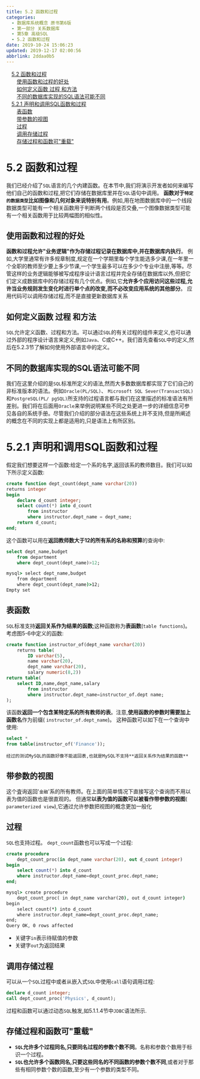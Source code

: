 ```yaml
---
title: 5.2 函数和过程
categories: 
  - 数据库系统概念 原书第6版
  - 第一部分 关系数据库
  - 第5章 高级SQL
  - 5.2 函数和过程
date: 2019-10-24 15:06:23
updated: 2019-12-17 02:00:56
abbrlink: 2ddaa0b5
---
```

<div id='my_toc'><a href="/ReadingNotes/2ddaa0b5/#5-2-函数和过程" class="header_1">5.2 函数和过程</a>&nbsp;<br><a href="/ReadingNotes/2ddaa0b5/#使用函数和过程的好处" class="header_2">使用函数和过程的好处</a>&nbsp;<br><a href="/ReadingNotes/2ddaa0b5/#如何定义函数-过程-和方法" class="header_2">如何定义函数 过程 和方法</a>&nbsp;<br><a href="/ReadingNotes/2ddaa0b5/#不同的数据库实现的SQL语法可能不同" class="header_2">不同的数据库实现的SQL语法可能不同</a>&nbsp;<br><a href="/ReadingNotes/2ddaa0b5/#5-2-1-声明和调用SQL函数和过程" class="header_1">5.2.1 声明和调用SQL函数和过程</a>&nbsp;<br><a href="/ReadingNotes/2ddaa0b5/#表函数" class="header_2">表函数</a>&nbsp;<br><a href="/ReadingNotes/2ddaa0b5/#带参数的视图" class="header_2">带参数的视图</a>&nbsp;<br><a href="/ReadingNotes/2ddaa0b5/#过程" class="header_2">过程</a>&nbsp;<br><a href="/ReadingNotes/2ddaa0b5/#调用存储过程" class="header_2">调用存储过程</a>&nbsp;<br><a href="/ReadingNotes/2ddaa0b5/#存储过程和函数可"重载"" class="header_2">存储过程和函数可"重载"</a>&nbsp;<br></div>
<style>.header_1{margin-left: 1em;}.header_2{margin-left: 2em;}.header_3{margin-left: 3em;}.header_4{margin-left: 4em;}.header_5{margin-left: 5em;}.header_6{margin-left: 6em;}</style>
<!--more-->
<script>if (navigator.platform.search('arm')==-1){document.getElementById('my_toc').style.display = 'none';}var e,p = document.getElementsByTagName('p');while (p.length>0) {e = p[0];e.parentElement.removeChild(e);}</script>

<!--end-->
<!--SSTStart-->
# 5.2 函数和过程 #
我们已经介绍了`SQL`语言的几个内建函数。在本节中,我们将演示开发者如何来编写他们自己的函数和过程,把它们存储在数据库里并在`SQL`语句中调用。
**函数对于`特定的数据类型`比如图像和几何对象来说特别有用**。例如,用在地图数据库中的一个线段数据类型可能有一个相关函数用于判断两个线段是否交叠,一个图像数据类型可能有一个相关函数用于比较两幅图的相似性。
## 使用函数和过程的好处 ##
**函数和过程允许"业务逻辑"作为存储过程记录在数据库中,并在数据库内执行**。
例如,大学里通常有许多规章制度,规定在一个学期里每个学生能选多少课,在一年里一个全职的教师至少要上多少节课,一个学生最多可以在多少个专业中注册,等等。尽管这样的业务逻辑能够被写成程序设计语言过程并完全存储在数据库以外,但把它们定义成数据库中的存储过程有几个优点。例如,它**允许多个应用访问这些过程,允许当业务规则发生变化时进行单个点的改变,而不必改变应用系统的其他部分**。
应用代码可以调用存储过程,而不是直接更新数据库关系

## 如何定义函数 过程 和方法 ##
`SQL`允许定义函数、过程和方法。可以通过`SQL`的有关过程的组件来定义,也可以通过外部的程序设计语言来定义,例如`Java`、C或C++。我们首先查看`SQL`中的定义,然后在5.2.3节了解如何使用外部语言中的定义。
## 不同的数据库实现的SQL语法可能不同 ##
我们在这里介绍的是`SQL`标准所定义的语法,然而大多数数据库都实现了它们自己的非标准版本的语法。例如`Oracle(PL/SQL)`、 `Microsoft SQL Sever(TransactSQL)`和`PostgreSQL(PL/ pgSQL)`所支持的过程语言都与我们在这里描述的标准语法有所差别。我们将在后面用`Oracle`来举例说明某些不同之处更进一步的详细信息可参见各自的系统手册。尽管我们介绍的部分语法在这些系统上并不支持,但是所阐述的概念在不同的实现上都是适用的,只是语法上有所区别。

# 5.2.1 声明和调用SQL函数和过程 #
假定我们想要这样一个函数:给定一个系的名字,返回该系的教师数目。我们可以如下所示定义函数:
```sql
create function dept_count(dept_name varchar(20))
returns integer
begin
    declare d_count integer;
    select count(*) into d_count
        from instructor
        where instructor.dept_name = dept_name;
    return d_count;
end;
```
这个函数可以用在**返回教师数大于12的所有系的名称和预算**的查询中:
```sql
select dept_name,budget
    from department
    where dept_count(dept_name)>12;
```
```cmd
mysql> select dept_name,budget
    from department
    where dept_count(dept_name)>12;
Empty set
```
## 表函数 ##
`SQL`标准支持**返回关系作为结果的函数**;这种函数称为**表函数**(`table functions`)。考虑图5-6中定义的函数:
```sql
create function instructor_of(dept_name varchar(20))
    returns table(
        ID varchar(5),
        name varchar(20),
        dept_name varchar(20),
        salary numeric(8,2))
return table(
    select ID,name,dept_name,salary
        from instructor
        where instructor.dept_name=instructor_of.dept name;
);
```
该函数**返回一个包含某特定系的所有教师的表**。注意,**使用函数的参数时需要加上函数名**作为前缀( `instructor_of.dept_name`)。
这种函数可以如下在一个查询中使用:
```sql
select *
from table(instructor_of('Finance'));
```
```ks
经过的测试MySQL的函数好像不能返回表,也就是MySQL不支持**返回关系作为结果的函数**
```
## 带参数的视图 ##
这个査询返回'`金融`'系的所有教师。在上面的简单情况下直接写这个查询而不用以表为值的函数也是很直观的。
但通常**以表为值的函数可以被看作带参数的视图**( `parameterized view`),它通过允许参数把视图的概念更加一般化
## 过程 ##
`SQL`也支持过程。 `dept_count`函数也可以写成一个过程:

```sql
create procedure
    dept_count_proc(in dept_name varchar(20), out d_count integer)
begin
    select count(*) into d_count
    where instructor.dept_name=dept_count_proc.dept_name;
end;
```
```cmd
mysql> create procedure
    dept_count_proc( in dept_name varchar(20), out d_count integer)
begin
    select count(*) into d_count
    where instructor.dept_name=dept_count_proc.dept_name;
end;
Query OK, 0 rows affected
```
- 关键字`in`表示待赋值的参数
- 关键字`out`为返回结果

## 调用存储过程 ##
可以从一个`SQL`过程中或者从嵌入式`SQL`中使用`call`语句调用过程:
```sql
declare d_count integer;
call dept_count_proc('Physics', d_count);
```
过程和函数可以通过动态`SQL`触发,如5.1.1.4节中`JDBC`语法所示.
## 存储过程和函数可"重载" ##
- **`SQL`允许多个过程同名,只要同名过程的参数个数不同**。名称和参数个数用于标识一个过程。
- **`SQL`也允许多个函数同名,只要这些同名的不同函数的参数个数不同**,或者对于那些有相同参数个数的函数,至少有一个参数的类型不同。

<!--SSTStop-->

